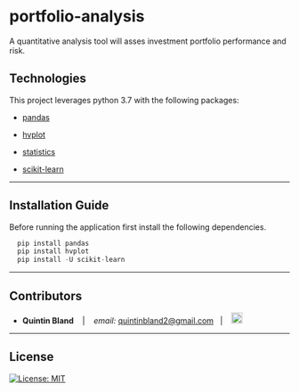 # portfolio-analysis
A quantitative analysis tool will asses investment portfolio performance and risk. 


## Technologies

This project leverages python 3.7 with the following packages:

* [pandas](https://github.com/pandas-dev/pandas)

* [hvplot](https://pyviz-dev.github.io/hvplot/user_guide/Introduction.html)

* [statistics](https://docs.python.org/3/library/statistics.html)

* [scikit-learn](https://scikit-learn.org/stable/)
---

## Installation Guide

Before running the application first install the following dependencies.


```python
  pip install pandas
  pip install hvplot
  pip install -U scikit-learn
```

---

## Contributors


*  **Quintin Bland** <span>&nbsp;&nbsp;</span> |
<span>&nbsp;&nbsp;</span> *email:* quintinbland2@gmail.com <span>&nbsp;&nbsp;</span>|
<span>&nbsp;&nbsp;</span> [<img src="images/LI-In-Bug.png" alt="in" width="20"/>](https://www.linkedin.com/in/quintin-bland-a2b94310b/)

---

## License

[![License: MIT](https://img.shields.io/badge/License-MIT-yellow.svg)](LICENSE)